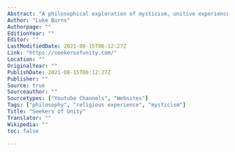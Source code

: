 ```yaml
---
Abstract: "A philosophical exploration of mysticism, unitive experiences, theories, and practices delivered through Youtube videos."
Author: "Luke Burns"
Authorpage: ""
EditionYear: ""
Editor: ""
LastModifiedDate: 2021-08-15T06:12:27Z
Link: "https://seekersofunity.com/"
Location: ""
OriginalYear: ""
PublishDate: 2021-08-15T06:12:27Z
Publisher: ""
Source: true
Sourceauthor: ""
Sourcetypes: ["Youtube Channels", "Websites"]
Tags: ["philosophy", "religious experience", "mysticism"]
Title: "Seekers of Unity"
Translator: ""
Wikipedia: ""
toc: false

---
```

